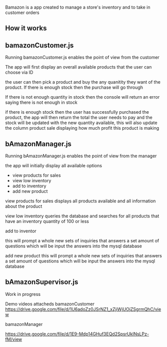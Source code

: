 Bamazon is a app created to manage a store's inventory and to take in customer orders

How it works 
-------------------------------------------------------------------------------

bamazonCustomer.js
-------------------------------------------------------------------------------
Running bamazonCustomer.js enables the point of view from the customer

The app will first display an overall available products that the user can choose via ID 

the user can then pick a product and buy the any quanitity they want of the product. If there is enough stock then the purchase will go through

If there is not enough quantity in stock then the console will return an error saying there is not enough in stock

if there is enough stock then the user has successfully purchased the product, the app will then return the total the user needs to pay and the stock will be updated with the new quantity available, this will also update the column product sale displaying how much profit this product is making


bAmazonManager.js
--------------------------------------------------------------------------------
Running bAmazonManager.js enables the point of view from the manager

the app will initially display all available options 

- view products for sales
- view low inventory
- add to inventory
- add new product

view products for sales
 displays all products available and all information about the product

view low inventory 
 queries the database and searches for all products that have an inventory quantity of 100 or less

 add to inventor

 this will prompt a whole new sets of inquiries that answers a set amount of questions which will be input the answers into the mysql database

add new product 
 this will prompt a whole new sets of inquiries that answers a set amount of questions which will be input the answers into the mysql database

bAmazonSupervisor.js
--------------------------------------------------------------------------------
Work in progress    


Demo videos attacheds
bamazonCustomer
https://drive.google.com/file/d/1U6adoZz0JSrNZ1_xZjiWjUOjZSgrmQhC/view

bamazonManager

https://drive.google.com/file/d/1E9-Mdp14GHuf3EQd2SpsrUklNsLPz-fM/view